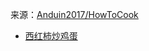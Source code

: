 来源：[Anduin2017/HowToCook](https://github.com/Anduin2017/HowToCook)

- [西红柿炒鸡蛋](https://github.com/thgpddl/CookDiary/tree/main/HomeStyleStirFry)
